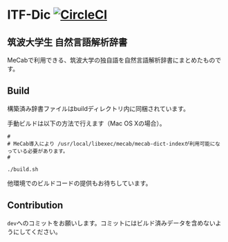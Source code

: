 # ITF-Dic [![CircleCI](https://circleci.com/gh/nandenjin/itfdic.svg?style=svg)](https://circleci.com/gh/nandenjin/itfdic)
## 筑波大学生 自然言語解析辞書

MeCabで利用できる、筑波大学の独自語を自然言語解析辞書にまとめたものです。

## Build

構築済み辞書ファイルはbuildディレクトリ内に同梱されています。

手動ビルドは以下の方法で行えます（Mac OS Xの場合）。

```shell
# 
# MeCab導入により /usr/local/libexec/mecab/mecab-dict-indexが利用可能になっている必要があります。
# 

./build.sh
```

他環境でのビルドコードの提供もお待ちしています。

## Contribution

`dev`へのコミットをお願いします。コミットにはビルド済みデータを含めないようにしてください。
